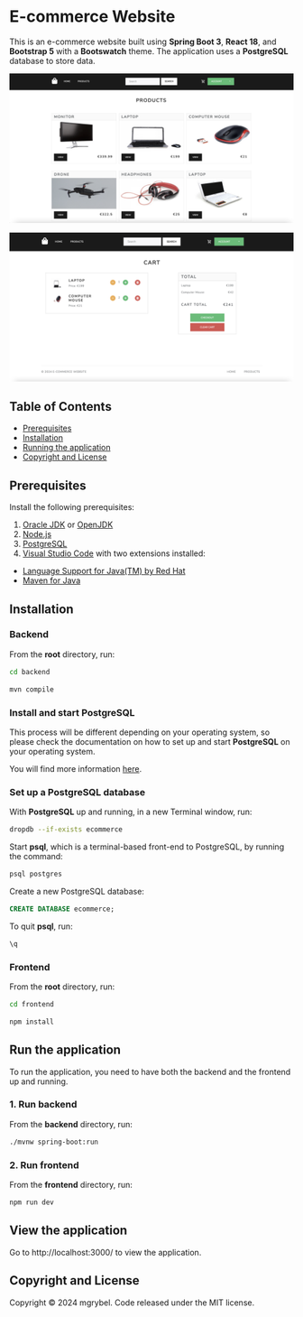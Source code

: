 # E-commerce Website

This is an e-commerce website built using **Spring Boot 3**, **React 18**, and **Bootstrap 5** with a **Bootswatch** theme. The application uses a **PostgreSQL** database to store data.

![plot](https://github.com/mgrybel/ecommerce-website/blob/master/frontend/public/images/products.png?raw=true)

![plot](https://github.com/mgrybel/ecommerce-website/blob/master/frontend/public/images/cart.png?raw=true)

## Table of Contents

- [Prerequisites](#prerequisites)
- [Installation](#installation)
- [Running the application](#run-the-application)
- [Copyright and License](#copyright-and-license)

## Prerequisites

Install the following prerequisites:

1. [Oracle JDK](https://www.oracle.com/java/technologies/downloads/) or [OpenJDK](https://openjdk.org/)
2. [Node.js](https://nodejs.org/en/)
3. [PostgreSQL](https://www.postgresql.org/download/)
4. [Visual Studio Code](https://code.visualstudio.com/download) with two extensions installed:

- [Language Support for Java(TM) by Red Hat](https://marketplace.visualstudio.com/items?itemName=redhat.java)
- [Maven for Java](https://marketplace.visualstudio.com/items?itemName=vscjava.vscode-maven)

## Installation

### Backend

From the **root** directory, run:

```bash
cd backend
```

```bash
mvn compile
```

### Install and start PostgreSQL

This process will be different depending on your operating system, so please check the documentation on how to set up and start **PostgreSQL** on your operating system.

You will find more information [here](https://www.postgresql.org/download/).

### Set up a PostgreSQL database

With **PostgreSQL** up and running, in a new Terminal window, run:

```bash
dropdb --if-exists ecommerce
```

Start **psql**, which is a terminal-based front-end to PostgreSQL, by running the command:

```bash
psql postgres
```

Create a new PostgreSQL database:

```sql
CREATE DATABASE ecommerce;
```

To quit **psql**, run:

```bash
\q
```

### Frontend

From the **root** directory, run:

```bash
cd frontend
```

```bash
npm install
```

## Run the application

To run the application, you need to have both the backend and the frontend up and running.

### 1. Run backend

From the **backend** directory, run:

```bash
./mvnw spring-boot:run
```

### 2. Run frontend

From the **frontend** directory, run:

```bash
npm run dev
```

## View the application

Go to http://localhost:3000/ to view the application.

## Copyright and License

Copyright © 2024 mgrybel. Code released under the MIT license.
